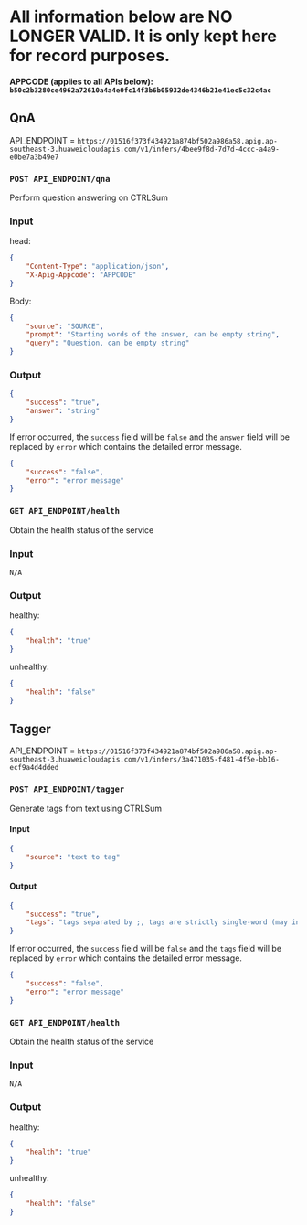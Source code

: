# All information below are NO LONGER VALID. It is only kept here for record purposes.

#### APPCODE (applies to all APIs below): `b50c2b3280ce4962a72610a4a4e0fc14f3b6b05932de4346b21e41ec5c32c4ac`

## QnA
API_ENDPOINT = `https://01516f373f434921a874bf502a986a58.apig.ap-southeast-3.huaweicloudapis.com/v1/infers/4bee9f8d-7d7d-4ccc-a4a9-e0be7a3b49e7`

### `POST API_ENDPOINT/qna`

Perform question answering on CTRLSum

### Input

head:
```json
{
    "Content-Type": "application/json",
    "X-Apig-Appcode": "APPCODE"
}
```

Body:
```json
{
    "source": "SOURCE",
    "prompt": "Starting words of the answer, can be empty string",
    "query": "Question, can be empty string"
}
```

### Output

```json
{
    "success": "true",
    "answer": "string"
}
```

If error occurred, the `success` field will be `false` and the `answer` field will be replaced by `error` which contains the detailed error message.
```json
{
    "success": "false",
    "error": "error message"
}
```

### `GET API_ENDPOINT/health`

Obtain the health status of the service

### Input

```
N/A
```

### Output

healthy:
```json
{
    "health": "true"
}
```

unhealthy:
```json
{
    "health": "false"
}
```


## Tagger
API_ENDPOINT = `https://01516f373f434921a874bf502a986a58.apig.ap-southeast-3.huaweicloudapis.com/v1/infers/3a471035-f481-4f5e-bb16-ecf9a4d4dded`

### `POST API_ENDPOINT/tagger`

Generate tags from text using CTRLSum

#### Input

```json
{
    "source": "text to tag"
}
```

#### Output

```json
{
    "success": "true",
    "tags": "tags separated by ;, tags are strictly single-word (may include hyphens)"
}
```

If error occurred, the `success` field will be `false` and the `tags` field will be replaced by `error` which contains the detailed error message.
```json
{
    "success": "false",
    "error": "error message"
}
```

### `GET API_ENDPOINT/health`

Obtain the health status of the service

### Input

```
N/A
```

### Output

healthy:
```json
{
    "health": "true"
}
```

unhealthy:
```json
{
    "health": "false"
}
```
